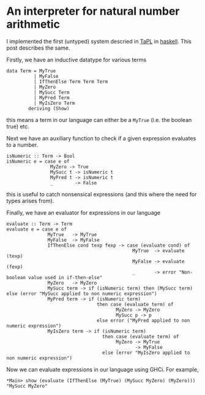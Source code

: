 # An interpreter for natural number arithmetic


I implemented the first (untyped) system descried in [TaPL](https://www.cis.upenn.edu/~bcpierce/tapl/) in [haskell](https://github.com/iambrj/haskground/blob/master/tapl/arith.hs). This post describes the same.

Firstly, we have an inductive datatype for various terms

```
data Term = MyTrue
          | MyFalse
          | IfThenElse Term Term Term
          | MyZero
          | MySucc Term
          | MyPred Term
          | MyIsZero Term
        deriving (Show)
```

this means a term in our language can either be a `MyTrue` (i.e. the boolean
true) etc.

Next we have an auxiliary function to check if a given expression evaluates to a
number.

```
isNumeric :: Term -> Bool
isNumeric e = case e of
                MyZero -> True
                MySucc t -> isNumeric t
                MyPred t -> isNumeric t
                _        -> False

```

this is useful to catch nonsensical expressions (and this where the need for
types arises from).

Finally, we have an evaluator for expressions in our language

```
evaluate :: Term -> Term
evaluate e = case e of
               MyTrue   -> MyTrue
               MyFalse  -> MyFalse
               IfThenElse cond texp fexp -> case (evaluate cond) of
                                              MyTrue  -> evaluate (texp)
                                              MyFalse -> evaluate (fexp)
                                              _       -> error "Non-boolean value used in if-then-else"
               MyZero   -> MyZero
               MySucc term -> if (isNumeric term) then (MySucc term) else (error "MySucc applied to non numeric expression")
               MyPred term -> if (isNumeric term)
                                 then case (evaluate term) of
                                        MyZero -> MyZero
                                        MySucc p -> p
                                 else error ("MyPred applied to non numeric expression")
               MyIsZero term -> if (isNumeric term)
                                   then case (evaluate term) of
                                        MyZero -> MyTrue
                                        _      -> MyFalse
                                   else (error "MyIsZero applied to non numeric expression")

```

Now we can evaluate expressions in our language using GHCi. For example,

```
*Main> show (evaluate (IfThenElse (MyTrue) (MySucc MyZero) (MyZero)))
"MySucc MyZero"
```
